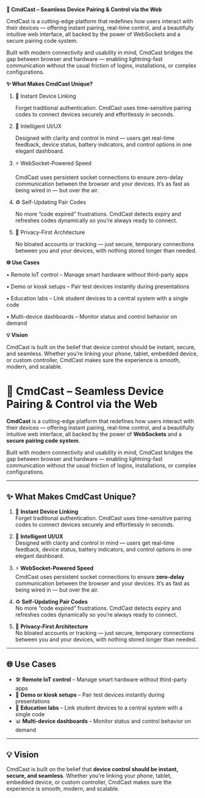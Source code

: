 
**🚀 CmdCast – Seamless Device Pairing & Control via the Web**


CmdCast is a cutting-edge platform that redefines how users interact with their devices — offering instant pairing, real-time control, and a beautifully intuitive web interface, all backed by the power of WebSockets and a secure pairing code system.

Built with modern connectivity and usability in mind, CmdCast bridges the gap between browser and hardware — enabling lightning-fast communication without the usual friction of logins, installations, or complex configurations.


**✨ What Makes CmdCast Unique?**


1. 🔗 Instant Device Linking

	Forget traditional authentication. CmdCast uses time-sensitive pairing codes to connect devices securely and effortlessly in seconds.
  
2. 🧠 Intelligent UI/UX

	Designed with clarity and control in mind — users get real-time feedback, device status, battery indicators, and control options in one elegant dashboard.

3. ⚡ WebSocket-Powered Speed

	CmdCast uses persistent socket connections to ensure zero-delay communication between the browser and your devices. It’s as fast as being wired in — but over the air.

4. ♻️ Self-Updating Pair Codes

	No more “code expired” frustrations. CmdCast detects expiry and refreshes codes dynamically so you’re always ready to connect.

5. 🔐 Privacy-First Architecture

	No bloated accounts or tracking — just secure, temporary connections between you and your devices, with nothing stored longer than needed.


**🌐 Use Cases**


• Remote IoT control – Manage smart hardware without third-party apps

• Demo or kiosk setups – Pair test devices instantly during presentations

• Education labs – Link student devices to a central system with a single code

• Multi-device dashboards – Monitor status and control behavior on demand


**💡 Vision**

CmdCast is built on the belief that device control should be instant, secure, and seamless. Whether you’re linking your phone, tablet, embedded device, or custom controller, CmdCast makes sure the experience is smooth, modern, and scalable.
# 🚀 CmdCast – Seamless Device Pairing & Control via the Web

**CmdCast** is a cutting-edge platform that redefines how users interact with their devices — offering instant pairing, real-time control, and a beautifully intuitive web interface, all backed by the power of **WebSockets** and a **secure pairing code system**.

Built with modern connectivity and usability in mind, CmdCast bridges the gap between browser and hardware — enabling lightning-fast communication without the usual friction of logins, installations, or complex configurations.

---

## ✨ What Makes CmdCast Unique?

1. 🔗 **Instant Device Linking**  
   Forget traditional authentication. CmdCast uses time-sensitive pairing codes to connect devices securely and effortlessly in seconds.

2. 🧠 **Intelligent UI/UX**  
   Designed with clarity and control in mind — users get real-time feedback, device status, battery indicators, and control options in one elegant dashboard.

3. ⚡ **WebSocket-Powered Speed**  
   CmdCast uses persistent socket connections to ensure **zero-delay** communication between the browser and your devices. It’s as fast as being wired in — but over the air.

4. ♻️ **Self-Updating Pair Codes**  
   No more “code expired” frustrations. CmdCast detects expiry and refreshes codes dynamically so you’re always ready to connect.

5. 🔐 **Privacy-First Architecture**  
   No bloated accounts or tracking — just secure, temporary connections between you and your devices, with nothing stored longer than needed.

---

## 🌐 Use Cases

- 🛠️ **Remote IoT control** – Manage smart hardware without third-party apps  
- 🎤 **Demo or kiosk setups** – Pair test devices instantly during presentations  
- 🧪 **Education labs** – Link student devices to a central system with a single code  
- 📊 **Multi-device dashboards** – Monitor status and control behavior on demand  

---

## 💡 Vision

CmdCast is built on the belief that **device control should be instant, secure, and seamless**. Whether you’re linking your phone, tablet, embedded device, or custom controller, CmdCast makes sure the experience is smooth, modern, and scalable.